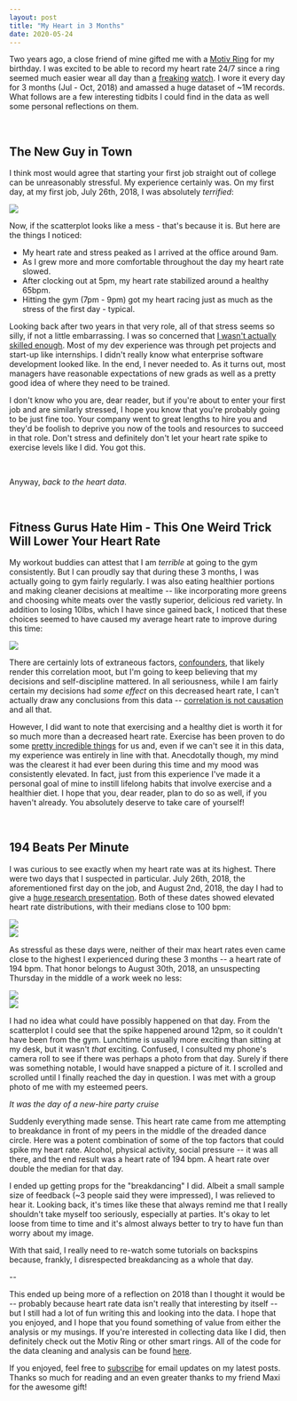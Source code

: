 ```yaml
---
layout: post
title: "My Heart in 3 Months"
date: 2020-05-24
---
```


Two years ago, a close friend of mine gifted me with a [Motiv Ring](https://mymotiv.com/) for my birthday. I was excited to be able to record my heart rate 24/7 since a ring seemed much easier wear all day than [a](https://www.samsung.com/us/mobile/wearables/smartwatches/) [freaking](https://www.fitbit.com/us/home) [watch](https://www.apple.com/watch/). I wore it every day for 3 months (Jul - Oct, 2018) and amassed a huge dataset of \~1M records. What follows are a few interesting tidbits I could find in the data as well some personal reflections on them.

<br>

## The New Guy in Town

I think most would agree that starting your first job straight out of college can be unreasonably stressful. My experience certainly was. On my first day, at my first job, July 26th, 2018, I was absolutely *terrified*:

<div class="small-plot-div">
	<img src="/assets/blog/briheart/07_26_scatter_plot.png" class="img-fluid small-plot">
</div>

Now, if the scatterplot looks like a mess - that's because it is. But here are the things I noticed:

- My heart rate and stress peaked as I arrived at the office around 9am.
- As I grew more and more comfortable throughout the day my heart rate slowed.
- After clocking out at 5pm, my heart rate stabilized around a healthy 65bpm.
- Hitting the gym (7pm - 9pm) got my heart racing just as much as the stress of the first day - typical.

Looking back after two years in that very role, all of that stress seems so silly, if not a little embarrassing. I was so concerned that [I wasn't actually skilled enough](https://en.wikipedia.org/wiki/Impostor_syndrome). Most of my dev experience was through pet projects and start-up like internships. I didn't really know what enterprise software development looked like. In the end, I never needed to. As it turns out, most managers have reasonable expectations of new grads as well as a pretty good idea of where they need to be trained. 

I don't know who you are, dear reader, but if you're about to enter your first job and are similarly stressed, I hope you know that you're probably going to be just fine too. Your company went to great lengths to hire you and they'd be foolish to deprive you now of the tools and resources to succeed in that role. Don't stress and definitely don't let your heart rate spike to exercise levels like I did. You got this.

<br>

Anyway, *back to the heart data*.

<br>

## Fitness Gurus Hate Him - This One Weird Trick Will Lower Your Heart Rate

My workout buddies can attest that I am *terrible* at going to the gym consistently. But I can proudly say that during these 3 months, I was actually going to gym fairly regularly. I was also eating healthier portions and making cleaner decisions at mealtime \-\- like incorporating more greens and choosing white meats over the vastly superior, delicious red variety. In addition to losing 10lbs, which I have since gained back, I noticed that these choices seemed to have caused my average heart rate to improve during this time:

<img src="/assets/blog/briheart/avg_HR_over_time.png" class="img-fluid">

There are certainly lots of extraneous factors, [confounders](https://en.wikipedia.org/wiki/Confounding), that likely render this correlation moot, but I'm going to keep believing that my decisions and self-discipline mattered. In all seriousness, while I am fairly certain my decisions had *some effect* on this decreased heart rate, I can't actually draw any conclusions from this data \-\- [correlation is not causation](https://en.wikipedia.org/wiki/Correlation_does_not_imply_causation) and all that. 

However, I did want to note that exercising and a healthy diet is worth it for so much more than a decreased heart rate. Exercise has been proven to do some [pretty incredible things](https://www.ncbi.nlm.nih.gov/pmc/articles/PMC1402378/pdf/20060314s00023p801.pdf) for us and, even if we can't see it in this data, my experience was entirely in line with that. Anecdotally though, my mind was the clearest it had ever been during this time and my mood was consistently elevated. In fact, just from this experience I've made it a personal goal of mine to instill lifelong habits that involve exercise and a healthier diet. I hope that you, dear reader, plan to do so as well, if you haven't already. You absolutely deserve to take care of yourself!


<br>

## 194 Beats Per Minute

I was curious to see exactly when my heart rate was at its highest. There were two days that I suspected in particular. July 26th, 2018, the aforementioned first day on the job, and August 2nd, 2018, the day I had to give a [huge research presentation](https://www.microsoft.com/en-us/research/video/data-science-summer-school-2018-exploring-the-reliability-of-the-nyc-subway-system/). Both of these dates showed elevated heart rate distributions, with their medians close to 100 bpm:

<!-- all three images in a row together -->

<div class="row small-plot-div">
	<div class="col-lg">
		<img src="/assets/blog/briheart/07_26_density_plot.png" class="img-fluid small-plot">
	</div>
	<div class="col-lg">
		<img src="/assets/blog/briheart/08_02_density_plot.png" class="img-fluid small-plot">
	</div>
</div>

As stressful as these days were, neither of their max heart rates even came close to the highest I experienced during these 3 months \-\- a heart rate of 194 bpm. That honor belongs to August 30th, 2018, an unsuspecting Thursday in the middle of a work week no less:

<div class="row small-plot-div">
	<div class="col-lg">
		<img src="/assets/blog/briheart/08_30_density_plot.png" class="img-fluid small-plot">
	</div>
	<div class="col-lg">
		<img src="/assets/blog/briheart/08_30_scatter_plot.png" class="img-fluid small-plot">
	</div>
</div>

I had no idea what could have possibly happened on that day. From the scatterplot I could see that the spike happened around 12pm, so it couldn't have been from the gym. Lunchtime is usually more exciting than sitting at my desk, but it wasn't *that* exciting. Confused, I consulted my phone's camera roll to see if there was perhaps a photo from that day. Surely if there was something notable, I would have snapped a picture of it. I scrolled and scrolled until I finally reached the day in question. I was met with a group photo of me with my esteemed peers.

*It was the day of a new-hire party cruise*

Suddenly everything made sense. This heart rate came from me attempting to breakdance in front of my peers in the middle of the dreaded dance circle. Here was a potent combination of some of the top factors that could spike my heart rate.
Alcohol, physical activity, social pressure \-\- it was all there, and the end result was a heart rate of 194 bpm. A heart rate over double the median for that day.

I ended up getting props for the "breakdancing" I did. Albeit a small sample size of feedback (\~3 people said they were impressed), I was relieved to hear it. Looking back, it's times like these that always remind me that I really shouldn't take myself too seriously, especially at parties. It's okay to let loose from time to time and it's almost always better to try to have fun than worry about my image. 

With that said, I really need to re-watch some tutorials on backspins because, frankly, I disrespected breakdancing as a whole that day.

\-\-


This ended up being more of a reflection on 2018 than I thought it would be \-\- probably because heart rate data isn't really that interesting by itself \-\- but I still had a lot of fun writing this and looking into the data. I hope that you enjoyed, and I hope that you found something of value from either the analysis or my musings. If you're interested in collecting data like I did, then definitely check out the Motiv Ring or other smart rings. All of the code for the data cleaning and analysis can be found [here](https://github.com/bhernandev/BriHeart).

If you enjoyed, feel free to [subscribe](https://tinyletter.com/bhernandev) for email updates on my latest posts. Thanks so much for reading and an even greater thanks to my friend Maxi for the awesome gift!
